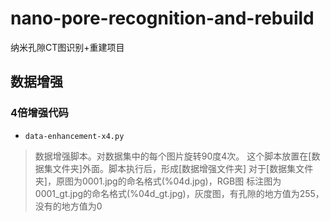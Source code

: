 # nano-pore-recognition-and-rebuild
纳米孔隙CT图识别+重建项目

## 数据增强
### 4倍增强代码
- `data-enhancement-x4.py`
>数据增强脚本。对数据集中的每个图片旋转90度4次。
这个脚本放置在[数据集文件夹]外面。脚本执行后，形成[数据增强文件夹]
对于[数据集文件夹]，原图为0001.jpg的命名格式(%04d.jpg)，RGB图
                 标注图为0001_gt.jpg的命名格式(%04d_gt.jpg)，灰度图，有孔隙的地方值为255，没有的地方值为0
